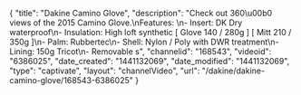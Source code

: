 {
    "title": "Dakine Camino Glove",
    "description": "Check out 360\u00b0 views of the 2015 Camino Glove.\nFeatures: \n- Insert: DK Dry waterproof\n- Insulation: High loft synthetic [ Glove 140 \/ 280g ] [ Mitt 210 \/ 350g ]\n- Palm: Rubbertec\n- Shell: Nylon \/ Poly with DWR treatment\n- Lining: 150g Tricot\n- Removable s",
    "channelid": "168543",
    "videoid": "6386025",
    "date_created": "1441132069",
    "date_modified": "1441132069",
    "type": "captivate",
    "layout": "channelVideo",
    "url": "\/dakine\/dakine-camino-glove\/168543-6386025"
}